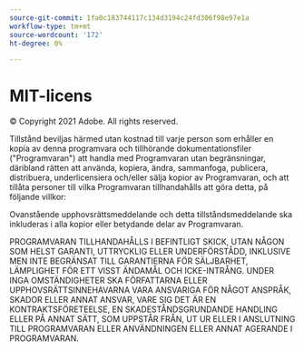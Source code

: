```yaml
---
source-git-commit: 1fa0c183744117c134d3194c24fd306f98e97e1a
workflow-type: tm+mt
source-wordcount: '172'
ht-degree: 0%

---
```

# MIT-licens

© Copyright 2021 Adobe. All rights reserved.

Tillstånd beviljas härmed utan kostnad till varje person som erhåller en kopia av denna programvara och tillhörande dokumentationsfiler (&quot;Programvaran&quot;) att handla med Programvaran utan begränsningar, däribland rätten att använda, kopiera, ändra, sammanfoga, publicera, distribuera, underlicensiera och/eller sälja kopior av Programvaran, och att tillåta personer till vilka Programvaran tillhandahålls att göra detta, på följande villkor:

Ovanstående upphovsrättsmeddelande och detta tillståndsmeddelande ska inkluderas i alla kopior eller betydande delar av Programvaran.

PROGRAMVARAN TILLHANDAHÅLLS I BEFINTLIGT SKICK, UTAN NÅGON SOM HELST GARANTI, UTTRYCKLIG ELLER UNDERFÖRSTÅDD, INKLUSIVE MEN INTE BEGRÄNSAT TILL GARANTIERNA FÖR SÄLJBARHET, LÄMPLIGHET FÖR ETT VISST ÄNDAMÅL OCH ICKE-INTRÅNG. UNDER INGA OMSTÄNDIGHETER SKA FÖRFATTARNA ELLER UPPHOVSRÄTTSINNEHAVARNA VARA ANSVARIGA FÖR NÅGOT ANSPRÅK, SKADOR ELLER ANNAT ANSVAR, VARE SIG DET ÄR EN KONTRAKTSFÖRETEELSE, EN SKADESTÅNDSGRUNDANDE HANDLING ELLER PÅ ANNAT SÄTT, SOM UPPSTÅR FRÅN, UT UR ELLER I ANSLUTNING TILL PROGRAMVARAN ELLER ANVÄNDNINGEN ELLER ANNAT AGERANDE I PROGRAMVARAN.
